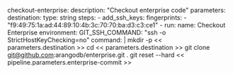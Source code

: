  checkout-enterprise:
    description: "Checkout enterprise code"
    parameters:
      destination:
        type: string
    steps:
      - add_ssh_keys:
          fingerprints:
            - "f9:49:75:1a:ad:44:89:10:4b:3c:70:70:ba:d3:c3:ce1"
      - run:
          name: Checkout Enterprise
          environment:
            GIT_SSH_COMMAND: "ssh -o StrictHostKeyChecking=no"
          command: |
            mkdir -p << parameters.destination >>
            cd << parameters.destination >>
            git clone git@github.com:arangodb/enterprise.git .
            git reset --hard << pipeline.parameters.enterprise-commit >>


